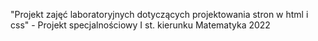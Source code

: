 "Projekt zajęć laboratoryjnych dotyczących projektowania stron w html i css" - Projekt specjalnościowy I st. kierunku Matematyka 2022